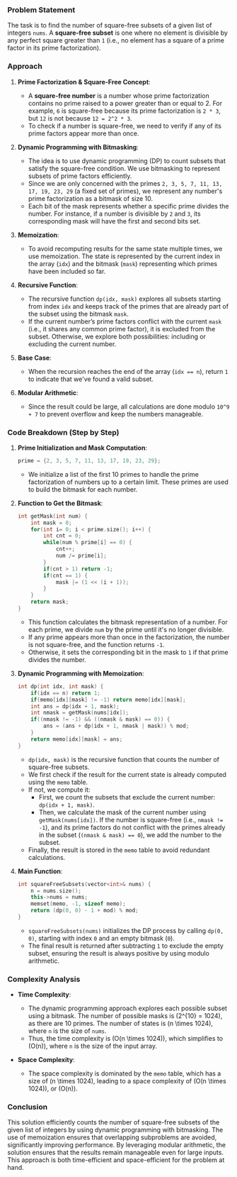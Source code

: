 ### Problem Statement

The task is to find the number of square-free subsets of a given list of integers `nums`. A **square-free subset** is one where no element is divisible by any perfect square greater than `1` (i.e., no element has a square of a prime factor in its prime factorization).

### Approach

1. **Prime Factorization & Square-Free Concept**:
   - A **square-free number** is a number whose prime factorization contains no prime raised to a power greater than or equal to 2. For example, `6` is square-free because its prime factorization is `2 * 3`, but `12` is not because `12 = 2^2 * 3`.
   - To check if a number is square-free, we need to verify if any of its prime factors appear more than once.

2. **Dynamic Programming with Bitmasking**:
   - The idea is to use dynamic programming (DP) to count subsets that satisfy the square-free condition. We use bitmasking to represent subsets of prime factors efficiently.
   - Since we are only concerned with the primes `2, 3, 5, 7, 11, 13, 17, 19, 23, 29` (a fixed set of primes), we represent any number's prime factorization as a bitmask of size 10.
   - Each bit of the mask represents whether a specific prime divides the number. For instance, if a number is divisible by `2` and `3`, its corresponding mask will have the first and second bits set.

3. **Memoization**:
   - To avoid recomputing results for the same state multiple times, we use memoization. The state is represented by the current index in the array (`idx`) and the bitmask (`mask`) representing which primes have been included so far.

4. **Recursive Function**:
   - The recursive function `dp(idx, mask)` explores all subsets starting from index `idx` and keeps track of the primes that are already part of the subset using the bitmask `mask`.
   - If the current number’s prime factors conflict with the current `mask` (i.e., it shares any common prime factor), it is excluded from the subset. Otherwise, we explore both possibilities: including or excluding the current number.

5. **Base Case**:
   - When the recursion reaches the end of the array (`idx == n`), return `1` to indicate that we've found a valid subset.
   
6. **Modular Arithmetic**:
   - Since the result could be large, all calculations are done modulo `10^9 + 7` to prevent overflow and keep the numbers manageable.

### Code Breakdown (Step by Step)

1. **Prime Initialization and Mask Computation**:
   ```cpp
   prime = {2, 3, 5, 7, 11, 13, 17, 19, 23, 29};
   ```
   - We initialize a list of the first 10 primes to handle the prime factorization of numbers up to a certain limit. These primes are used to build the bitmask for each number.

2. **Function to Get the Bitmask**:
   ```cpp
   int getMask(int num) {
       int mask = 0;
       for(int i= 0; i < prime.size(); i++) {
           int cnt = 0;
           while(num % prime[i] == 0) {
               cnt++;
               num /= prime[i];
           }
           if(cnt > 1) return -1;
           if(cnt == 1) {
               mask |= (1 << (i + 1));                
           }
       }
       return mask;
   }
   ```
   - This function calculates the bitmask representation of a number. For each prime, we divide `num` by the prime until it's no longer divisible.
   - If any prime appears more than once in the factorization, the number is not square-free, and the function returns `-1`.
   - Otherwise, it sets the corresponding bit in the mask to `1` if that prime divides the number.

3. **Dynamic Programming with Memoization**:
   ```cpp
   int dp(int idx, int mask) {
       if(idx == n) return 1;
       if(memo[idx][mask] != -1) return memo[idx][mask];
       int ans = dp(idx + 1, mask);
       int nmask = getMask(nums[idx]);
       if((nmask != -1) && ((nmask & mask) == 0)) {
           ans = (ans + dp(idx + 1, nmask | mask)) % mod;
       }
       return memo[idx][mask] = ans;
   }
   ```
   - `dp(idx, mask)` is the recursive function that counts the number of square-free subsets.
   - We first check if the result for the current state is already computed using the `memo` table.
   - If not, we compute it:
     - First, we count the subsets that exclude the current number: `dp(idx + 1, mask)`.
     - Then, we calculate the mask of the current number using `getMask(nums[idx])`. If the number is square-free (i.e., `nmask != -1`), and its prime factors do not conflict with the primes already in the subset (`(nmask & mask) == 0`), we add the number to the subset.
   - Finally, the result is stored in the `memo` table to avoid redundant calculations.

4. **Main Function**:
   ```cpp
   int squareFreeSubsets(vector<int>& nums) {
       n = nums.size();
       this->nums = nums;
       memset(memo, -1, sizeof memo);
       return (dp(0, 0) - 1 + mod) % mod;
   }
   ```
   - `squareFreeSubsets(nums)` initializes the DP process by calling `dp(0, 0)`, starting with index `0` and an empty bitmask (`0`).
   - The final result is returned after subtracting `1` to exclude the empty subset, ensuring the result is always positive by using modulo arithmetic.

### Complexity Analysis

- **Time Complexity**:
   - The dynamic programming approach explores each possible subset using a bitmask. The number of possible masks is \(2^{10} = 1024\), as there are 10 primes. The number of states is \(n \times 1024\), where `n` is the size of `nums`.
   - Thus, the time complexity is \(O(n \times 1024)\), which simplifies to \(O(n)\), where `n` is the size of the input array.

- **Space Complexity**:
   - The space complexity is dominated by the `memo` table, which has a size of \(n \times 1024\), leading to a space complexity of \(O(n \times 1024)\), or \(O(n)\).

### Conclusion

This solution efficiently counts the number of square-free subsets of the given list of integers by using dynamic programming with bitmasking. The use of memoization ensures that overlapping subproblems are avoided, significantly improving performance. By leveraging modular arithmetic, the solution ensures that the results remain manageable even for large inputs. This approach is both time-efficient and space-efficient for the problem at hand.